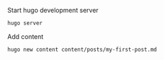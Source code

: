 Start hugo development server

```sh
hugo server
```

Add content

```sh
hugo new content content/posts/my-first-post.md
```